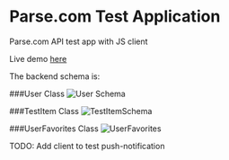 Parse.com Test Application
============

Parse.com API test app with JS client

Live demo [here](coubantilogin.azurewebsites.net)


The backend schema is:


###User Class 
![User Schema](http://i.stack.imgur.com/LauRK.png)


###TestItem Class 
![TestItemSchema](http://i.stack.imgur.com/Vo1Cc.png)


###UserFavorites Class
![UserFavorites](http://i.stack.imgur.com/PiFho.png)

TODO: Add client to test push-notification
